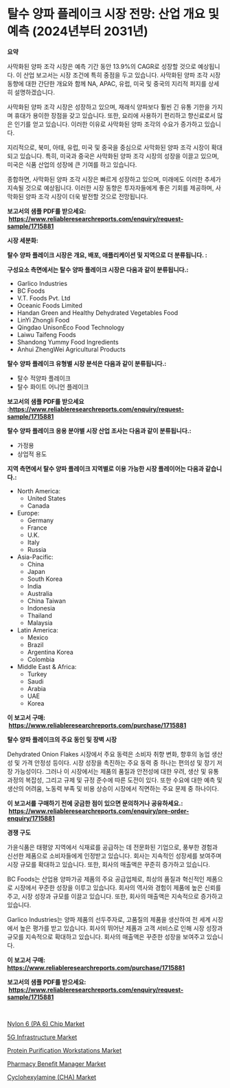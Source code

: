 <p><h1>탈수 양파 플레이크 시장 전망: 산업 개요 및 예측 (2024년부터 2031년)</h1></p><p><strong>요약</strong></p>
<p><p>사막화된 양파 조각 시장은 예측 기간 동안 13.9%의 CAGR로 성장할 것으로 예상됩니다. 이 산업 보고서는 시장 조건에 특히 중점을 두고 있습니다. 사막화된 양파 조각 시장 동향에 대한 간단한 개요와 함께 NA, APAC, 유럽, 미국 및 중국의 지리적 퍼지를 상세히 설명하겠습니다. </p><p>사막화된 양파 조각 시장은 성장하고 있으며, 재래식 양파보다 훨씬 긴 유통 기한을 가지며 휴대가 용이한 장점을 갖고 있습니다. 또한, 요리에 사용하기 편리하고 향신료로서 많은 인기를 얻고 있습니다. 이러한 이유로 사막화된 양파 조각의 수요가 증가하고 있습니다.</p><p>지리적으로, 북미, 아태, 유럽, 미국 및 중국을 중심으로 사막화된 양파 조각 시장이 확대되고 있습니다. 특히, 미국과 중국은 사막화된 양파 조각 시장의 성장을 이끌고 있으며, 미국은 식품 산업의 성장에 큰 기여를 하고 있습니다.</p><p>종합하면, 사막화된 양파 조각 시장은 빠르게 성장하고 있으며, 미래에도 이러한 추세가 지속될 것으로 예상됩니다. 이러한 시장 동향은 투자자들에게 좋은 기회를 제공하며, 사막화된 양파 조각 시장이 더욱 발전할 것으로 전망됩니다.</p></p>
<p><strong>보고서의 샘플 PDF를 받으세요: &nbsp;<a href="https://www.reliableresearchreports.com/enquiry/request-sample/1715881">https://www.reliableresearchreports.com/enquiry/request-sample/1715881</a></strong></p>
<p><strong>시장 세분화:</strong></p>
<p><strong> 탈수 양파 플레이크 시장은 개요, 배포, 애플리케이션 및 지역으로 더 분류됩니다. :</strong></p>
<p><strong>구성요소 측면에서는 탈수 양파 플레이크 시장은 다음과 같이 분류됩니다.:</strong></p>
<p><ul><li>Garlico Industries</li><li>BC Foods</li><li>V.T. Foods Pvt. Ltd</li><li>Oceanic Foods Limited</li><li>Handan Green and Healthy Dehydrated Vegetables Food</li><li>LinYi Zhongli Food</li><li>Qingdao UnisonEco Food Technology</li><li>Laiwu Taifeng Foods</li><li>Shandong Yummy Food Ingredients</li><li>Anhui ZhengWei Agricultural Products</li></ul></p>
<p><strong> 탈수 양파 플레이크 유형별 시장 분석은 다음과 같이 분류됩니다.:</strong></p>
<p><ul><li>탈수 적양파 플레이크</li><li>탈수 화이트 어니언 플레이크</li></ul></p>
<p><strong>보고서의 샘플 PDF를 받으세요 :<a href="https://www.reliableresearchreports.com/enquiry/request-sample/1715881">https://www.reliableresearchreports.com/enquiry/request-sample/1715881</a></strong></p>
<p><strong> 탈수 양파 플레이크 응용 분야별 시장 산업 조사는 다음과 같이 분류됩니다.:</strong></p>
<p><ul><li>가정용</li><li>상업적 용도</li></ul></p>
<p><strong>지역 측면에서 탈수 양파 플레이크 지역별로 이용 가능한 시장 플레이어는 다음과 같습니다.:</strong></p>
<p><ul>
    <li>
        North America:
        <ul>
            <li>United States</li>
            <li>Canada</li>
        </ul>
    </li>
    <li>
        Europe:
        <ul>
            <li>Germany</li>
            <li>France</li>
            <li>U.K.</li>
            <li>Italy</li>
            <li>Russia</li>
        </ul>
    </li>
    <li>
        Asia-Pacific:
        <ul>
            <li>China</li>
            <li>Japan</li>
            <li>South Korea</li>
            <li>India</li>
            <li>Australia</li>
            <li>China Taiwan</li>
            <li>Indonesia</li>
            <li>Thailand</li>
            <li>Malaysia</li>
        </ul>
    </li>
    <li>
        Latin America:
        <ul>
            <li>Mexico</li>
            <li>Brazil</li>
            <li>Argentina Korea</li>
            <li>Colombia</li>
        </ul>
    </li>
    <li>
        Middle East & Africa:
        <ul>
            <li>Turkey</li>
            <li>Saudi</li>
            <li>Arabia</li>
            <li>UAE</li>
            <li>Korea</li>
        </ul>
    </li>
    </ul></p>
<p><strong>이 보고서 구매: &nbsp;<a href="https://www.reliableresearchreports.com/purchase/1715881">https://www.reliableresearchreports.com/purchase/1715881</a></strong></p>
<p><strong>탈수 양파 플레이크의 주요 동인 및 장벽 시장</strong></p>
<p><p>Dehydrated Onion Flakes 시장에서 주요 동력은 소비자 취향 변화, 향후의 농업 생산성 및 가격 안정성 등이다. 시장 성장을 촉진하는 주요 동력 중 하나는 편의성 및 장기 저장 가능성이다. 그러나 이 시장에서는 제품의 품질과 안전성에 대한 우려, 생산 및 유통 과정의 복잡성, 그리고 규제 및 규정 준수에 따른 도전이 있다. 또한 수요에 대한 예측 및 생산의 어려움, 노동력 부족 및 비용 상승이 시장에서 직면하는 주요 문제 중 하나이다.</p></p>
<p><strong>이 보고서를 구매하기 전에 궁금한 점이 있으면 문의하거나 공유하세요.: &nbsp;<a href="https://www.reliableresearchreports.com/enquiry/pre-order-enquiry/1715881">https://www.reliableresearchreports.com/enquiry/pre-order-enquiry/1715881</a></strong></p>
<p><strong>경쟁 구도</strong></p>
<p><p>가윤식품은 태평양 지역에서 식재료를 공급하는 데 전문화된 기업으로, 풍부한 경험과 신선한 제품으로 소비자들에게 인정받고 있습니다. 회사는 지속적인 성장세를 보여주며 시장 규모를 확대하고 있습니다. 또한, 회사의 매출액은 꾸준히 증가하고 있습니다.</p><p>BC Foods는 산업용 양파가공 제품의 주요 공급업체로, 최상의 품질과 혁신적인 제품으로 시장에서 꾸준한 성장을 이루고 있습니다. 회사의 역사와 경험이 제품에 높은 신뢰를 주고, 시장 성장과 규모를 이끌고 있습니다. 또한, 회사의 매출액은 지속적으로 증가하고 있습니다.</p><p>Garlico Industries는 양파 제품의 선두주자로, 고품질의 제품을 생산하여 전 세계 시장에서 높은 평가를 받고 있습니다. 회사의 뛰어난 제품과 고객 서비스로 인해 시장 성장과 규모를 지속적으로 확대하고 있습니다. 회사의 매출액은 꾸준한 성장을 보여주고 있습니다.</p></p>
<p><strong>이 보고서 구매: &nbsp; <a href="https://www.reliableresearchreports.com/purchase/1715881">https://www.reliableresearchreports.com/purchase/1715881</a></strong></p>
<p><strong>보고서의 샘플 PDF를 받으세요: &nbsp;<a href="https://www.reliableresearchreports.com/enquiry/request-sample/1715881">https://www.reliableresearchreports.com/enquiry/request-sample/1715881</a></strong><strong></strong></p>
<p>&nbsp;</p>
<p><p><a href="https://github.com/Paul14Anderson63/Market-Research-Report-List-3/blob/main/nylon-6-pa-6-chip-market.md">Nylon 6 (PA 6) Chip Market</a></p><p><a href="https://view.publitas.com/reportprime-1/5g-infrastructure-market-offer-valuable-insights-into-market-size-market-share-market-trends-and-projections-spanning-from-2024-to-2031/">5G Infrastructure Market</a></p><p><a href="https://issuu.com/reportprime-2/docs/protein-purification-workstations-market-size-2030">Protein Purification Workstations Market</a></p><p><a href="https://rainy-horn-d69.notion.site/Pharmacy-Benefit-Manager-Market-Analysis-and-Market-Size-Global-Industry-Overview-Market-Segmentat-ac639bf3f4754054ae51ac2fcca04ca0">Pharmacy Benefit Manager Market</a></p><p><a href="https://github.com/mabutironaldo/Market-Research-Report-List-3/blob/main/cyclohexylamine-cha-market.md">Cyclohexylamine (CHA) Market</a></p></p>